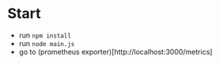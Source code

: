 # Start

- run `npm install `
- run `node main.js`
- go to (prometheus exporter)[http://localhost:3000/metrics]
